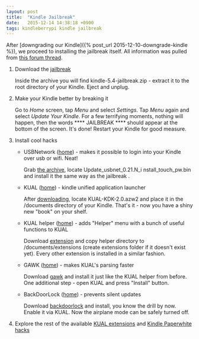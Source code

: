 ```yaml
---
layout: post
title:  "Kindle Jailbreak"
date:   2015-12-14 14:38:18 +0900
tags: kindleberrypi kindle jailbreak
---
```

After [downgrading our Kindle]({% post_url 2015-12-10-downgrade-kindle %}),
we proceed to installing the jailbreak itself.
All information was pulled from [this forum thread][jailbreak-thread].

1. Download the [jailbreak][jailbreak-link]

	Inside the archive you will find kindle-5.4-jailbreak.zip - extract it
to the root directory of your Kindle. Eject and unplug.

2. Make your Kindle better by breaking it

	Go to *Home* screen, tap *Menu* and select *Settings*. Tap *Menu* again and select *Update Your Kindle*. For a few terrifying moments, nothing will
happen, then the words \*\*\*\* JAILBREAK \*\*\*\* should appear at the bottom
of the screen. It's done! Restart your Kindle for good measure.

3. Install cool hacks

	* USBNetwork ([home][jailbreak-thread]) - makes it possible to login
	into your Kindle over usb or wifi. Neat!

		Grab [the archive][usbnet-link], locate Update_usbnet_0.21.N_i
		nstall_touch_pw.bin and install it the same way as the jailbreak
		.

	* KUAL ([home][kual-home]) - kindle unified application launcher
	
		After [downloading][kual-link], locate KUAL-KDK-2.0.azw2 and
		place it in the /documents directory of your Kindle. That's it -
		now you have a shiny new "book" on your shelf.
		
	* KUAL helper ([home][helper-home]) - adds "Helper" menu with a bunch of
	useful functions to KUAL

		Download [extension][helper-link] and copy helper directory
		to /documents/extensions (create extensions folder if it
		doesn't exist yet). Every other extension is installed in a
		similar fashion.

	* GAWK ([home][gawk-home]) - makes KUAL's parsing faster

		Download [gawk][gawk-link] and install it just like the KUAL 
		helper from before. One additional step - open KUAL and press 
		"Install" button.
		
	* BackDoorLock ([home][lock-home]) - prevents silent updates

		Download [backdoorlock][lock-link] and install, you know the
		drill by now. Enable it via KUAL. Now the airplane mode can be
		safely turned off.

4. Explore the rest of the available [KUAL extensions][ext-link] and [Kindle Paperwhite hacks][hacks-link] 

[jailbreak-thread]: http://www.mobileread.com/forums/showthread.php?t=186645  
[jailbreak-link]: http://www.mobileread.com/forums/attachment.php?attachmentid=141182&d=1439936183
[kual-home]: http://www.mobileread.com/forums/showthread.php?t=203326
[kual-link]: http://www.mobileread.com/forums/attachment.php?attachmentid=142287&d=1443189086
[helper-home]: http://www.mobileread.com/forums/showthread.php?t=203326
[helper-link]: http://www.mobileread.com/forums/attachment.php?attachmentid=141192&d=1439936781
[gawk-home]: http://www.mobileread.com/forums/showpost.php?p=2636883&postcount=50
[gawk-link]: http://www.mobileread.com/forums/attachment.php?attachmentid=141191&d=1439936739
[lock-home]: http://www.mobileread.com/forums/showpost.php?p=2423767&postcount=25
[lock-link]: http://www.mobileread.com/forums/attachment.php?attachmentid=132675&d=1418976828
[usbnet-link]: http://www.mobileread.com/forums/attachment.php?attachmentid=141348&d=1440341950
[ext-link]: http://www.mobileread.com/forums/showthread.php?t=205064
[hacks-link]: http://wiki.mobileread.com/wiki/Kindle_Touch_Hacking
